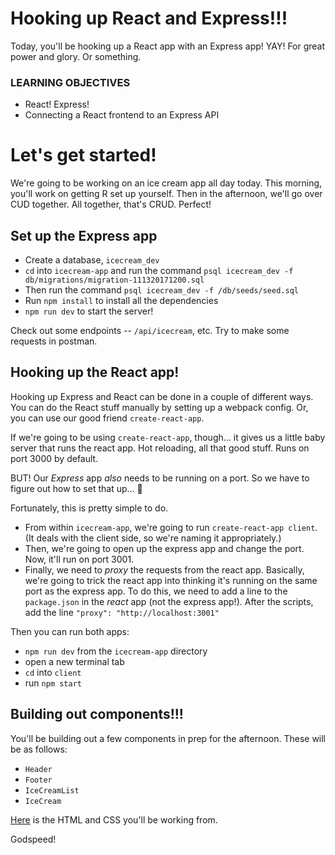 # Hooking up React and Express!!!

Today, you'll be hooking up a React app with an Express app! YAY! For great power and glory. Or something.

### LEARNING OBJECTIVES

- React! Express!
- Connecting a React frontend to an Express API

# Let's get started!

We're going to be working on an ice cream app all day today. This morning, you'll work on getting R set up yourself. Then in the afternoon, we'll go over CUD together. All together, that's CRUD. Perfect!

## Set up the Express app

- Create a database, `icecream_dev`
- `cd` into `icecream-app` and run the command `psql icecream_dev -f db/migrations/migration-111320171200.sql`
- Then run the command `psql icecream_dev -f /db/seeds/seed.sql`
- Run `npm install` to install all the dependencies
- `npm run dev` to start the server!

Check out some endpoints -- `/api/icecream`, etc. Try to make some requests in postman.

## Hooking up the React app!

Hooking up Express and React can be done in a couple of different ways. You can do the React stuff manually by setting up a webpack config. Or, you can use our good friend `create-react-app`. 

If we're going to be using `create-react-app`, though... it gives us a little baby server that runs the react app. Hot reloading, all that good stuff. Runs on port 3000 by default.

BUT! Our _Express_ app _also_ needs to be running on a port. So we have to figure out how to set that up... 🤔

Fortunately, this is pretty simple to do.

- From within `icecream-app`, we're going to run `create-react-app client`. (It deals with the client side, so we're naming it appropriately.)
- Then, we're going to open up the express app and change the port. Now, it'll run on port 3001.
- Finally, we need to _proxy_ the requests from the react app. Basically, we're going to trick the react app into thinking it's running on the same port as the express app. To do this, we need to add a line to the `package.json` in the _react_ app (not the express app!). After the scripts, add the line `"proxy": "http://localhost:3001"`

Then you can run both apps:
- `npm run dev` from the `icecream-app` directory
- open a new terminal tab
- `cd` into `client`
- run `npm start`

## Building out components!!!

You'll be building out a few components in prep for the afternoon. These will be as follows:

- `Header`
- `Footer`
- `IceCreamList`
- `IceCream`

[Here](https://git.generalassemb.ly/gist/jlr7245/b38c22afba40a6b76fc7e14769d9e788) is the HTML and CSS you'll be working from. 

Godspeed!
